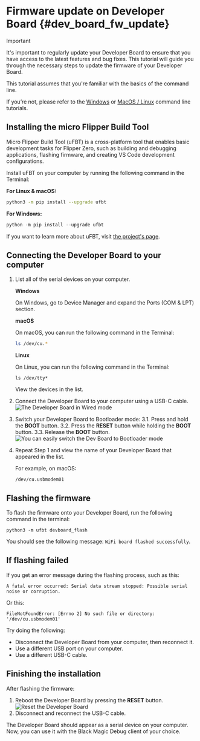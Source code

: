 # Firmware update on Developer Board {#dev_board_fw_update}

> [!IMPORTANT] 
> 
> It's important to regularly update your Developer Board to ensure that you have access to the latest features and bug fixes. 
> This tutorial will guide you through the necessary steps to update the firmware of your Developer Board.

This tutorial assumes that you're familiar with the basics of the command line. 

If you’re not, please refer to the [Windows](https://www.digitalcitizen.life/command-prompt-how-use-basic-commands/) or [MacOS / Linux](https://ubuntu.com/tutorials/command-line-for-beginners#1-overview) command line tutorials.

## Installing the micro Flipper Build Tool

Micro Flipper Build Tool (uFBT) is a cross-platform tool that enables basic development tasks for Flipper Zero, such as building and debugging applications, flashing firmware, and creating VS Code development configurations.

Install uFBT on your computer by running the following command in the Terminal:

**For Linux & macOS:**

```bash
python3 -m pip install --upgrade ufbt
```

**For Windows:**

```powershell
python -m pip install --upgrade ufbt
```

If you want to learn more about uFBT, visit [the project's page](https://pypi.org/project/ufbt/).

## Connecting the Developer Board to your computer

1. List all of the serial devices on your computer.

    **Windows**

    On Windows, go to Device Manager and expand the Ports (COM & LPT) section.

    **macOS**

    On macOS, you can run the following command in the Terminal:
    ```bash
    ls /dev/cu.*
    ```

    **Linux**

    On Linux, you can run the following command in the Terminal:
    ```text
    ls /dev/tty*
    ```
    View the devices in the list.
2. Connect the Developer Board to your computer using a USB-C cable.
![The Developer Board in Wired mode](https://archbee-image-uploads.s3.amazonaws.com/3StCFqarJkJQZV-7N79yY/Aq7gfMI-m_5H6sGGjwb4I_monosnap-miro-2023-07-19-19-47-39.jpg)
3. Switch your Developer Board to Bootloader mode:
    3.1.  Press and hold the **BOOT** button.
    3.2.  Press the **RESET** button while holding the **BOOT** button.
    3.3. Release the **BOOT** button.
![You can easily switch the Dev Board to Bootloader mode](https://archbee-image-uploads.s3.amazonaws.com/3StCFqarJkJQZV-7N79yY/KynP9iT6sJ3mXLaLyI82__image.png)
4. Repeat Step 1 and view the name of your Developer Board that appeared in the list.

    For example, on macOS:

    ```shell
    /dev/cu.usbmodem01
    ```

## Flashing the firmware

To flash the firmware onto your Developer Board, run the following command in the terminal:

```shell
python3 -m ufbt devboard_flash
```

You should see the following message: `WiFi board flashed successfully`.

## If flashing failed

If you get an error message during the flashing process, such as this:

```shell
A fatal error occurred: Serial data stream stopped: Possible serial noise or corruption.
```

Or this:

```shell
FileNotFoundError: [Errno 2] No such file or directory: '/dev/cu.usbmodem01'
```

Try doing the following:
* Disconnect the Developer Board from your computer, then reconnect it.
* Use a different USB port on your computer.
* Use a different USB-C cable.

## Finishing the installation

After flashing the firmware:
1. Reboot the Developer Board by pressing the **RESET** button.
![Reset the Developer Board](https://archbee-image-uploads.s3.amazonaws.com/3StCFqarJkJQZV-7N79yY/rcQeKARgrVwa51tLoo-qY_monosnap-miro-2023-07-20-18-29-33.jpg)
2. Disconnect and reconnect the USB-C cable.

The Developer Board should appear as a serial device on your computer. Now, you can use it with the Black Magic Debug client of your choice.
